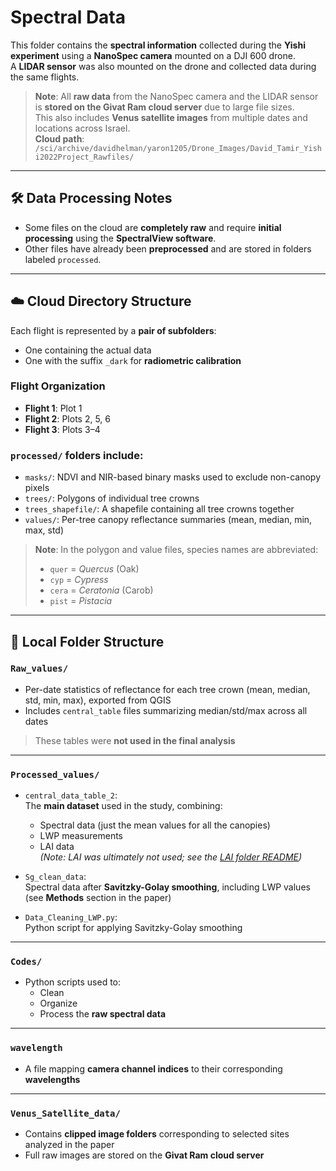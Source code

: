 # Spectral Data

This folder contains the **spectral information** collected during the **Yishi experiment** using a **NanoSpec camera** mounted on a DJI 600 drone.  
A **LIDAR sensor** was also mounted on the drone and collected data during the same flights.

> **Note**: All **raw data** from the NanoSpec camera and the LIDAR sensor is **stored on the Givat Ram cloud server** due to large file sizes.  
> This also includes **Venus satellite images** from multiple dates and locations across Israel.  
> **Cloud path**:  
> `/sci/archive/davidhelman/yaron1205/Drone_Images/David_Tamir_Yishi2022Project_Rawfiles/`

---

## 🛠 Data Processing Notes

- Some files on the cloud are **completely raw** and require **initial processing** using the **SpectralView software**.
- Other files have already been **preprocessed** and are stored in folders labeled `processed`.

---

## ☁️ Cloud Directory Structure

Each flight is represented by a **pair of subfolders**:
- One containing the actual data
- One with the suffix `_dark` for **radiometric calibration**

### Flight Organization
- **Flight 1**: Plot 1
- **Flight 2**: Plots 2, 5, 6
- **Flight 3**: Plots 3–4

### `processed/` folders include:
- `masks/`: NDVI and NIR-based binary masks used to exclude non-canopy pixels
- `trees/`: Polygons of individual tree crowns
- `trees_shapefile/`: A shapefile containing all tree crowns together
- `values/`: Per-tree canopy reflectance summaries (mean, median, min, max, std)

> **Note**: In the polygon and value files, species names are abbreviated:  
> - `quer` = *Quercus* (Oak)  
> - `cyp` = *Cypress*  
> - `cera` = *Ceratonia* (Carob)  
> - `pist` = *Pistacia*

---

## 📁 Local Folder Structure

### `Raw_values/`
- Per-date statistics of reflectance for each tree crown (mean, median, std, min, max), exported from QGIS
- Includes `central_table` files summarizing median/std/max across all dates
> These tables were **not used in the final analysis**

---

### `Processed_values/`
- `central_data_table_2`:  
  The **main dataset** used in the study, combining:
  - Spectral data (just the mean values for all the canopies)
  - LWP measurements
  - LAI data  
    *(Note: LAI was ultimately not used; see the [LAI folder README](../LAI/README.md))*

- `Sg_clean_data`:  
  Spectral data after **Savitzky-Golay smoothing**, including LWP values  
  (see **Methods** section in the paper)

- `Data_Cleaning_LWP.py`:  
  Python script for applying Savitzky-Golay smoothing

---

### `Codes/`
- Python scripts used to:
  - Clean
  - Organize
  - Process the **raw spectral data**

---

### `wavelength`
- A file mapping **camera channel indices** to their corresponding **wavelengths**

---

### `Venus_Satellite_data/`
- Contains **clipped image folders** corresponding to selected sites analyzed in the paper
- Full raw images are stored on the **Givat Ram cloud server**
